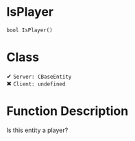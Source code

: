 # IsPlayer
```
bool IsPlayer()
```
# Class
✔ `Server: CBaseEntity`  
✖ `Client: undefined`  

# Function Description
Is this entity a player?
